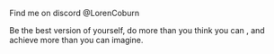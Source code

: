 Find me on discord @LorenCoburn


Be the best version of yourself, do more than you think you can , and achieve more than you can imagine.
